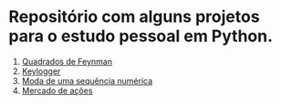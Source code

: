 # Repositório com alguns projetos para o estudo pessoal em Python.

1. [Quadrados de Feynman](https://github.com/marcelo-bn/Python/tree/master/feynman)
2. [Keylogger](https://github.com/marcelo-bn/Python/tree/master/keylogger)
3. [Moda de uma sequência numérica](https://github.com/marcelo-bn/Python/tree/master/moda)
4. [Mercado de ações](https://github.com/marcelo-bn/Python/tree/master/acoes)

